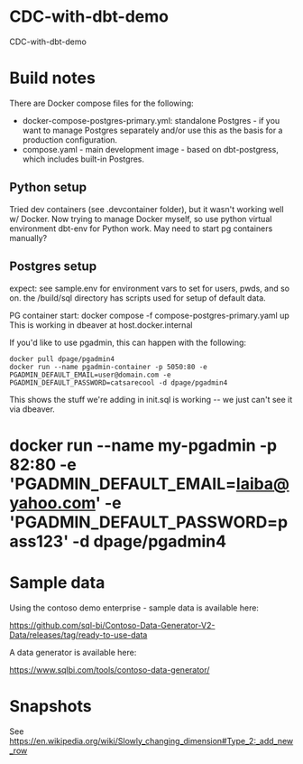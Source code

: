 # CDC-with-dbt-demo
CDC-with-dbt-demo


# Build notes
There are Docker compose files for the following:

* docker-compose-postgres-primary.yml: standalone Postgres - if you want to manage Postgres separately and/or use this as the basis for
  a production configuration.
* compose.yaml - main development image - based on dbt-postgress, which includes built-in Postgres.

## Python setup
Tried dev containers (see .devcontainer folder), but it wasn't working well w/ Docker.  Now trying to manage Docker myself,
so use python virtual environment dbt-env for Python work.  May need to start pg containers manually?

## Postgres setup
expect:
    see sample.env for environment vars to set for users, pwds, and so on.
    the /build/sql directory has scripts used for setup of default data.

PG container start:
docker compose -f compose-postgres-primary.yaml up
This is working in dbeaver at host.docker.internal

If you'd like to use pgadmin, this can happen with the following:

```
docker pull dpage/pgadmin4
docker run --name pgadmin-container -p 5050:80 -e PGADMIN_DEFAULT_EMAIL=user@domain.com -e PGADMIN_DEFAULT_PASSWORD=catsarecool -d dpage/pgadmin4
```
This shows the stuff we're adding in init.sql is working -- we just can't see it via dbeaver.

# docker run --name my-pgadmin -p 82:80 -e 'PGADMIN_DEFAULT_EMAIL=laiba@yahoo.com' -e 'PGADMIN_DEFAULT_PASSWORD=pass123' -d dpage/pgadmin4


# Sample data
Using the contoso demo enterprise - sample data is available here:

https://github.com/sql-bi/Contoso-Data-Generator-V2-Data/releases/tag/ready-to-use-data

A data generator is available here:

https://www.sqlbi.com/tools/contoso-data-generator/


# Snapshots

See https://en.wikipedia.org/wiki/Slowly_changing_dimension#Type_2:_add_new_row
